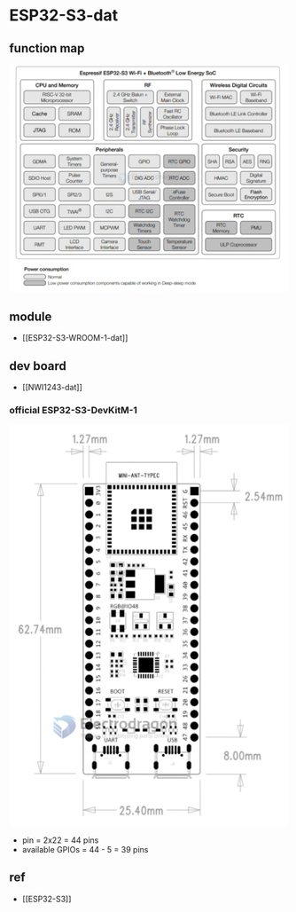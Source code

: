 
# ESP32-S3-dat 

## function map 

![](2024-08-16-18-27-43.png)




## module 

- [[ESP32-S3-WROOM-1-dat]]





## dev board 

- [[NWI1243-dat]]

###  official ESP32-S3-DevKitM-1

![](2023-12-01-15-32-07.png)

- pin = 2x22 = 44 pins 
- available GPIOs = 44 - 5 = 39 pins 


## ref 

- [[ESP32-S3]]